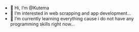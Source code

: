 - 👋 Hi, I’m @Kutema
- 👀 I’m interested in web scrapping and app development...
- 🌱 I’m currently learning everything cause i do not have any programming skills right now...

<!---
Kutema/Kutema is a ✨ special ✨ repository because its `README.md` (this file) appears on your GitHub profile.
You can click the Preview link to take a look at your changes.
--->

